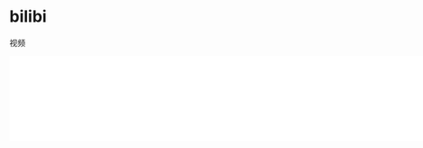 # bilibi
视频
<iframe src="//player.bilibili.com/player.html?aid=374514632&bvid=BV1sZ4y1P7RD&cid=307612211&page=1" scrolling="no" border="0" frameborder="no" framespacing="0" allowfullscreen="true" high="600" width="800"> </iframe>

